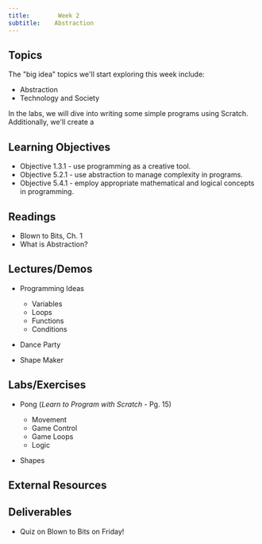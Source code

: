 ```yaml
---
title:        Week 2
subtitle:    Abstraction
---
```




Topics
-------

The "big idea" topics we'll start exploring this week include:

- Abstraction
- Technology and Society

In the labs, we will dive into writing some simple programs using Scratch.  Additionally, we'll create a


Learning Objectives
-------------------

 * Objective 1.3.1 - use programming as a creative tool.
 * Objective 5.2.1 - use abstraction to manage complexity in programs.
 * Objective 5.4.1 - employ appropriate mathematical and logical concepts in programming.



Readings
---------

- Blown to Bits, Ch. 1
- What is Abstraction?


Lectures/Demos
---------------

- Programming Ideas
    - Variables
    - Loops
    - Functions
    - Conditions

- Dance Party
- Shape Maker



Labs/Exercises
--------------

- Pong (_Learn to Program with Scratch_ - Pg. 15)
    - Movement
    - Game Control
    - Game Loops
    - Logic


- Shapes


External Resources
-----------------




Deliverables
-------------

- Quiz on Blown to Bits on Friday!

